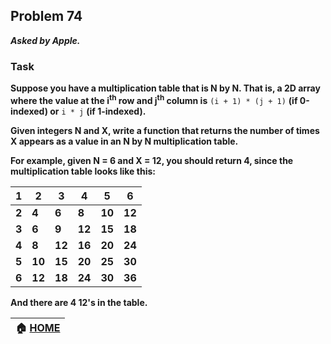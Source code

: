 ## Problem 74
***Asked by Apple.***
### Task
**Suppose you have a multiplication table that is N by N. That is, a 2D array where the value at the i<sup>th</sup> row and j<sup>th</sup> column is** `(i + 1) * (j + 1)` **(if 0-indexed) or** `i * j` **(if 1-indexed).**  

**Given integers N and X, write a function that returns the number of times X appears as a value in an N by N multiplication table.**  

**For example, given N = 6 and X = 12, you should return 4, since the multiplication table looks like this:**  

|**1**|**2**|**3**|**4**|**5**|**6**|
|---|----|----|----|----|----|
|**2**|**4**|**6**|**8**|**10**|**12**|
|**3**|**6**|**9**|**12**|**15**|**18**|
|**4**|**8**|**12**|**16**|**20**|**24**|
|**5**|**10**|**15**|**20**|**25**|**30**|
|**6**|**12**|**18**|**24**|**30**|**36**|

**And there are 4 12's in the table.**

|**:house: [HOME](https://github.com/theInvincible/Daily-Coding-Problem/)**|
|--------------------------------------------------------------------------|
